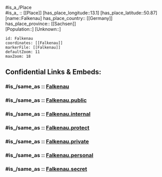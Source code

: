﻿---
confidential: public
isDeleted: false
location:
- 50.87
- 13.1
mapmarker: city
mapzoom:
- 7
- 12
SpocWebEntityId: 30118
tags:
- geo/City
type: City
---

#is_a_/Place  
#is_a_ :: [[Place]] 
[has_place_longitude::13.1] 
[has_place_latitude::50.87] 
[name::Falkenau] 
has_place_country:: [[Germany]]  
has_place_province:: [[Sachsen]]  
[Population::] 
[Unknown::] 


```leaflet
id: Falkenau
coordinates: [[Falkenau]] 
markerFile: [[Falkenau]] 
defaultZoom: 11 
maxZoom: 18
```


## Confidential Links & Embeds: 

### #is_/same_as :: [Falkenau](/_Standards/Earth/Continent/Europe/Europe~Central/Germany/Germany~East/Sachsen/counties~Sachsen/Mittelsachsen/cities~Mittelsachsen/Flöha/City/Falkenau.md) 

### #is_/same_as :: [Falkenau.public](/_public/Earth/Continent/Europe/Europe~Central/Germany/Germany~East/Sachsen/counties~Sachsen/Mittelsachsen/cities~Mittelsachsen/Flöha/City/Falkenau.public.md) 

### #is_/same_as :: [Falkenau.internal](/_internal/Earth/Continent/Europe/Europe~Central/Germany/Germany~East/Sachsen/counties~Sachsen/Mittelsachsen/cities~Mittelsachsen/Flöha/City/Falkenau.internal.md) 

### #is_/same_as :: [Falkenau.protect](/_protect/Earth/Continent/Europe/Europe~Central/Germany/Germany~East/Sachsen/counties~Sachsen/Mittelsachsen/cities~Mittelsachsen/Flöha/City/Falkenau.protect.md) 

### #is_/same_as :: [Falkenau.private](/_private/Earth/Continent/Europe/Europe~Central/Germany/Germany~East/Sachsen/counties~Sachsen/Mittelsachsen/cities~Mittelsachsen/Flöha/City/Falkenau.private.md) 

### #is_/same_as :: [Falkenau.personal](/_personal/Earth/Continent/Europe/Europe~Central/Germany/Germany~East/Sachsen/counties~Sachsen/Mittelsachsen/cities~Mittelsachsen/Flöha/City/Falkenau.personal.md) 

### #is_/same_as :: [Falkenau.secret](/_secret/Earth/Continent/Europe/Europe~Central/Germany/Germany~East/Sachsen/counties~Sachsen/Mittelsachsen/cities~Mittelsachsen/Flöha/City/Falkenau.secret.md)

